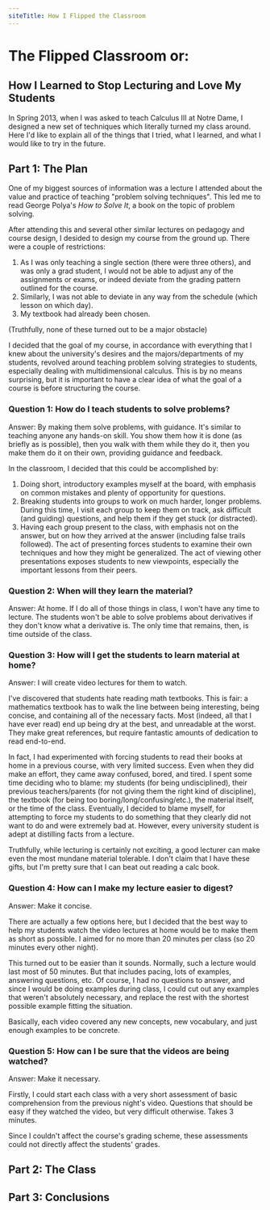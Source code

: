 ```yaml
---
siteTitle: How I Flipped the Classroom
---
```


# The Flipped Classroom or:
## How I Learned to Stop Lecturing and Love My Students

In Spring 2013, when I was asked to teach Calculus III at Notre Dame, I
designed a new set of techniques which literally turned my class around.
Here I'd like to explain all of the things that I tried, what I learned,
and what I would like to try in the future.

## Part 1: The Plan

One of my biggest sources of information was a lecture I attended about
the value and practice of teaching "problem solving techniques". This
led me to read George Polya's *How to Solve It*, a book on the topic of
problem solving.

After attending this and several other similar lectures on pedagogy and
course design, I desided to design my course from the ground up. There
were a couple of restrictions:

1. As I was only teaching a single section (there were three others),
   and was only a grad student, I would not be able to adjust any of the
assignments or exams, or indeed deviate from the grading pattern
outlined for the course.
2. Similarly, I was not able to deviate in any way from the schedule
   (which lesson on which day).
3. My textbook had already been chosen.

(Truthfully, none of these turned out to be a major obstacle)

I decided that the goal of my course, in accordance with everything that
I knew about the university's desires and the majors/departments of my
students, revolved around teaching problem solving strategies to
students, especially dealing with multidimensional calculus. This is by
no means surprising, but it is important to have a clear idea of what
the goal of a course is before structuring the course.

### Question 1: How do I teach students to solve problems?

Answer: By making them solve problems, with guidance. It's similar to
teaching anyone any hands-on skill. You show them how it is done (as
briefly as is possible), then you walk with them while they do it, then
you make them do it on their own, providing guidance and feedback.

In the classroom, I decided that this could be accomplished by:

1. Doing short, introductory examples myself at the board, with emphasis
   on common mistakes and plenty of opportunity for questions.
2. Breaking students into groups to work on much harder, longer
   problems. During this time, I visit each group to keep them on track,
ask difficult (and guiding) questions, and help them if they get stuck
(or distracted).
3. Having each group present to the class, with emphasis not on the
   answer, but on how they arrived at the answer (including false trails
followed). The act of presenting forces students to examine their own
techniques and how they might be generalized. The act of viewing other
presentations exposes students to new viewpoints, especially the
important lessons from their peers.

### Question 2: When will they learn the material?

Answer: At home. If I do all of those things in class, I won't have any
time to lecture. The students won't be able to solve problems about
derivatives if they don't know what a derivative is. The only time that
remains, then, is time outside of the class.

### Question 3: How will I get the students to learn material at home?

Answer: I will create video lectures for them to watch.

I've discovered that students hate reading math textbooks. This is fair:
a mathematics textbook has to walk the line between being interesting,
being concise, and containing all of the necessary facts. Most (indeed,
all that I have ever read) end up being dry at the best, and unreadable
at the worst. They make great references, but require fantastic amounts
of dedication to read end-to-end.

In fact, I had experimented with forcing students to read their books at
home in a previous course, with very limited success. Even when they did
make an effort, they came away confused, bored, and tired. I spent some
time deciding who to blame: my students (for being undisciplined), their
previous teachers/parents (for not giving them the right kind of
discipline), the textbook (for being too boring/long/confusing/etc.),
the material itself, or the time of the class. Eventually, I decided to
blame myself, for attempting to force my students to do something that
they clearly did not want to do and were extremely bad at. However,
every university student is adept at distilling facts from a lecture.

Truthfully, while lecturing is certainly not exciting, a good lecturer
can make even the most mundane material tolerable. I don't claim that I
have these gifts, but I'm pretty sure that I can beat out reading a calc
book.

### Question 4: How can I make my lecture easier to digest?

Answer: Make it concise.

There are actually a few options here, but I decided that the best way
to help my students watch the video lectures at home would be to make
them as short as possible. I aimed for no more than 20 minutes per class
(so 20 minutes every other night).

This turned out to be easier than it sounds. Normally, such a lecture
would last most of 50 minutes. But that includes pacing, lots of
examples, answering questions, etc. Of course, I had no questions to
answer, and since I would be doing examples during class, I could cut
out any examples that weren't absolutely necessary, and replace the rest
with the shortest possible example fitting the situation.

Basically, each video covered any new concepts, new vocabulary, and just
enough examples to be concrete.

### Question 5: How can I be sure that the videos are being watched?

Answer: Make it necessary.

Firstly, I could start each class with a very short assessment of basic
comprehension from the previous night's video. Questions that should be
easy if they watched the video, but very difficult otherwise. Takes 3
minutes.

Since I couldn't affect the course's grading scheme, these assessments
could not directly affect the students' grades. 

## Part 2: The Class

## Part 3: Conclusions
